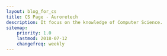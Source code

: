 ```yaml
---
layout: blog_for_cs
title: CS Page - Auroretech
description: It focus on the knowledge of Computer Science.
sitemap:
    priority: 1.0
    lastmod: 2018-07-12
    changefreq: weekly
---
```

